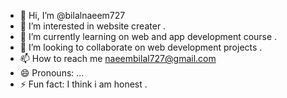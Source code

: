 - 👋 Hi, I’m @bilalnaeem727
- 👀 I’m interested in website creater .
- 🌱 I’m currently learning on web and app development course .
- 💞️ I’m looking to collaborate on web development projects .
- 📫 How to reach me  naeembilal727@gmail.com
- 😄 Pronouns: ...
- ⚡ Fun fact: I think i am honest .

<!---
bilalnaeem727/bilalnaeem727 is a ✨ special ✨ repository because its `README.md` (this file) appears on your GitHub profile.
You can click the Preview link to take a look at your changes.
--->

